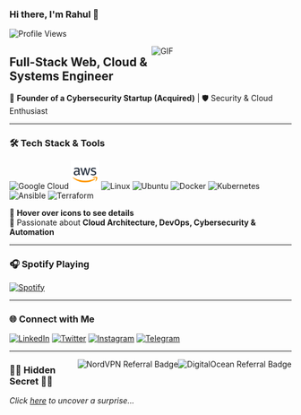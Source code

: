 <!--- GitHub Profile README -->

<p><link rel="shortcut icon" type="image/x-icon" href="favicon.ico?"></p>

### Hi there, I'm Rahul 👋

<p align="left"> <img src="https://komarev.com/ghpvc/?username=skynet-05&style=for-the-badge" alt="Profile Views" /> </p>

<img align="right" alt="GIF" src="https://i.pinimg.com/originals/e4/26/70/e426702edf874b181aced1e2fa5c6cde.gif" width="250" />

## Full-Stack Web, Cloud & Systems Engineer

🚀 **Founder of a Cybersecurity Startup (Acquired)** | 🛡️ Security & Cloud Enthusiast


---

### 🛠️ Tech Stack & Tools  
<p align="left">
  <img src="https://www.vectorlogo.zone/logos/google_cloud/google_cloud-icon.svg" alt="Google Cloud" width="50" title="Google Cloud"/>
  <img src="https://raw.githubusercontent.com/github/explore/fbceb94436312b6dacde68d122a5b9c7d11f9524/topics/aws/aws.png" alt="AWS" width="50" title="Amazon Web Services"/>
  <img src="https://www.vectorlogo.zone/logos/linux/linux-icon.svg" alt="Linux" width="50" title="Linux"/>
  <img src="https://www.vectorlogo.zone/logos/ubuntu/ubuntu-icon.svg" alt="Ubuntu" width="50" title="Ubuntu"/>
  <img src="https://www.vectorlogo.zone/logos/docker/docker-icon.svg" alt="Docker" width="50" title="Docker"/>
  <img src="https://www.vectorlogo.zone/logos/kubernetes/kubernetes-icon.svg" alt="Kubernetes" width="50" title="Kubernetes"/>
  <img src="https://www.vectorlogo.zone/logos/ansible/ansible-icon.svg" alt="Ansible" width="50" title="Ansible"/>
  <img src="https://www.vectorlogo.zone/logos/terraformio/terraformio-icon.svg" alt="Terraform" width="50" title="Terraform"/>
</p>

🔹 **Hover over icons to see details**  
🔹 Passionate about **Cloud Architecture, DevOps, Cybersecurity & Automation**

---

### 🎧 Spotify Playing
[![Spotify](https://spotify-now-playing-omega-five.vercel.app/api/spotify)](https://open.spotify.com/user/skynet_98)

---

### 🌐 Connect with Me
[![LinkedIn](https://img.shields.io/badge/-LinkedIn-0077B5?style=for-the-badge&logo=linkedin)](https://linkedin.com/comm/mynetwork/discovery-see-all?usecase=PEOPLE_FOLLOWS&followMember=reddyrahulv)
[![Twitter](https://img.shields.io/badge/-Twitter-1DA1F2?style=for-the-badge&logo=twitter)](https://twitter.com/itznotonline)
[![Instagram](https://img.shields.io/badge/-Instagram-E4405F?style=for-the-badge&logo=instagram)](https://instagram.com/itznotonline)
[![Telegram](https://img.shields.io/badge/-Telegram-26A5E4?style=for-the-badge&logo=telegram)](https://t.me/itznotonline)

---

<a href="https://www.digitalocean.com/?refcode=cdd6ee6f6fe7&utm_campaign=Referral_Invite&utm_medium=Referral_Program&utm_source=badge"><img align="right" src="https://web-platforms.sfo2.cdn.digitaloceanspaces.com/WWW/Badge%201.svg" alt="DigitalOcean Referral Badge" /></a>
<a href="https://refer-nordvpn.com/AemvhUoFhUb"><img align="right" src="https://upload.wikimedia.org/wikipedia/commons/thumb/4/48/NordVPN_logo.svg/330px-NordVPN_logo.svg.png" alt="NordVPN Referral Badge" /></a>

### 🕵️‍♂️ Hidden Secret 🕵️‍♂️
*Click [here](https://notonline.live/secret) to uncover a surprise...*
